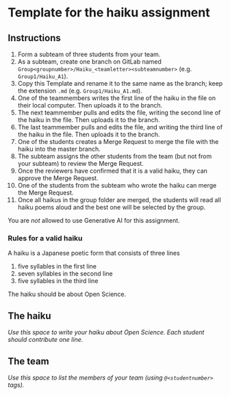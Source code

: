 # Template for the haiku assignment

## Instructions

1. Form a subteam of three students from your team.
2. As a subteam, create one branch on GitLab named `Group<groupnumber>/Haiku_<teamletter><subteamnumber>` (e.g. `Group1/Haiku_A1`).
3. Copy this Template and rename it to the same name as the branch; keep the extension `.md` (e.g. `Group1/Haiku_A1.md`).
4. One of the teammembers writes the first line of the haiku in the file on their local computer. Then uploads it to the branch.
5. The next teammember pulls and edits the file, writing the second line of the haiku in the file. Then uploads it to the branch.
6. The last teammember pulls and edits the file, and writing the third line of the haiku in the file. Then uploads it to the branch.
7. One of the students creates a Merge Request to merge the file with the haiku into the master branch.
8. The subteam assigns the other students from the team (but not from your subteam) to review the Merge Request.
9. Once the reviewers have confirmed that it is a valid haiku, they can approve the Merge Request.
10. One of the students from the subteam who wrote the haiku can merge the Merge Request.
11. Once all haikus in the group folder are merged, the students will read all haiku poems aloud and the best one will be selected by the group.

You are _not_ allowed to use Generative AI for this assignment.

### Rules for a valid haiku
A haiku is a Japanese poetic form that consists of three lines
1. five syllables in the first line
2. seven syllables in the second line
3. five syllables in the third line

The haiku should be about Open Science.

## The haiku
_Use this space to write your haiku about Open Science. Each student should contribute one line._

## The team
_Use this space to list the members of your team (using `@<studentnumber>` tags)._